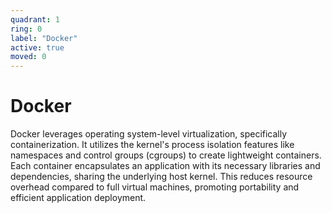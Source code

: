 ```yaml
---
quadrant: 1
ring: 0
label: "Docker"
active: true
moved: 0
---
```

# Docker

Docker leverages operating system-level virtualization, specifically containerization. It utilizes the kernel's process isolation features like namespaces and control groups (cgroups) to create lightweight containers. Each container encapsulates an application with its necessary libraries and dependencies, sharing the underlying host kernel. This reduces resource overhead compared to full virtual machines, promoting portability and efficient application deployment.
